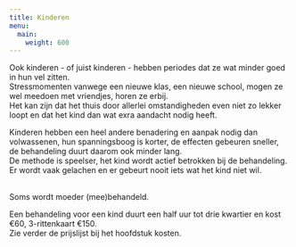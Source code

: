 ```yaml
---
title: Kinderen
menu:
  main:
    weight: 600
---
```

Ook kinderen - of juist kinderen - hebben periodes dat ze wat minder goed in hun vel zitten.  \
Stressmomenten vanwege een nieuwe klas, een nieuwe school, mogen ze wel meedoen met vriendjes, horen ze erbij.  \
Het kan zijn dat het thuis door allerlei omstandigheden even niet zo lekker loopt en dat het kind dan wat exra aandacht nodig heeft. 

Kinderen hebben een heel andere benadering en aanpak nodig dan volwassenen, hun spanningsboog is korter, de effecten gebeuren sneller, de behandeling duurt daarom ook minder lang.   
De methode is speelser, het kind wordt actief betrokken bij de behandeling.  
Er wordt vaak gelachen en er gebeurt nooit iets wat het kind niet wil.

<div> </div>

<div>Soms wordt moeder (mee)behandeld. </div>

<div>  </div>

<span>Een behandeling voor een kind duurt een half uur tot drie kwartier en kost €60, 3-rittenkaart €150. </span>  
Zie verder de prijslijst bij het hoofdstuk kosten.  

<div> </div>

<div> </div>

<div> </div>

<div> </div>

<div> </div>
